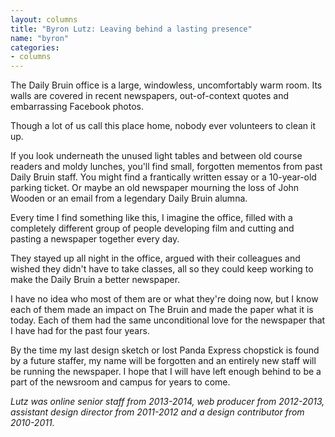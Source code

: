 ```yaml
---
layout: columns
title: "Byron Lutz: Leaving behind a lasting presence"
name: "byron"
categories:
- columns
---
```


The Daily Bruin office is a large, windowless, uncomfortably warm room. Its walls are covered in recent newspapers, out-of-context quotes and embarrassing Facebook photos.

Though a lot of us call this place home, nobody ever volunteers to clean it up.

If you look underneath the unused light tables and between old course readers and moldy lunches, you'll find small, forgotten mementos from past Daily Bruin staff. You might find a frantically written essay or a 10-year-old parking ticket. Or maybe an old newspaper mourning the loss of John Wooden or an email from a legendary Daily Bruin alumna.

Every time I find something like this, I imagine the office, filled with a completely different group of people developing film and cutting and pasting a newspaper together every day.

They stayed up all night in the office, argued with their colleagues and wished they didn't have to take classes, all so they could keep working to make the Daily Bruin a better newspaper.

I have no idea who most of them are or what they're doing now, but I know each of them made an impact on The Bruin and made the paper what it is today. Each of them had the same unconditional love for the newspaper that I have had for the past four years.

By the time my last design sketch or lost Panda Express chopstick is found by a future staffer, my name will be forgotten and an entirely new staff will be running the newspaper. I hope that I will have left enough behind to be a part of the newsroom and campus for years to come.

*Lutz was online senior staff from 2013-2014, web producer from 2012-2013, assistant design director from 2011-2012 and a design contributor from 2010-2011.*
